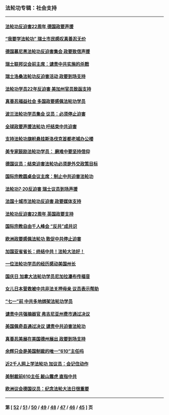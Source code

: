### 法轮功专辑：社会支持
---
#### [法轮功反迫害22周年 德国政要声援](../../pages/nf4386/n13143632.md?08110430) 
#### [“我要学法轮功” 瑞士市民感叹真善忍无价](../../pages/nf4386/n13129633.md?08110430) 
#### [德国慕尼黑法轮功反迫害集会 政要致信声援](../../pages/nf4386/n13129148.md?08110430) 
#### [瑞士联邦议会前主席：谴责中共实施的杀戮](../../pages/nf4386/n13127336.md?08110430) 
#### [瑞士洛桑法轮功反迫害活动 政要到场支持](../../pages/nf4386/n13119398.md?08110430) 
#### [法轮功学员22年反迫害 美加州官员致函支持](../../pages/nf4386/n13118879.md?08110430) 
#### [真善忍福益社会 多国政要感佩法轮功学员](../../pages/nf4386/n13116951.md?08110430) 
#### [波兰法轮功学员集会 议员：必须停止迫害](../../pages/nf4386/n13116685.md?08110430) 
#### [全球政要声援法轮功 吁结束中共迫害](../../pages/nf4386/n13114441.md?08110430) 
#### [支持法轮功旗帜悬挂斯洛伐克首都老城办公楼](../../pages/nf4386/n13112261.md?08110430) 
#### [美专家鼓励法轮功学员： 磨难中要坚持信仰](../../pages/nf4386/n13108359.md?08110430) 
#### [德国议员：结束迫害法轮功必须是外交政策目标](../../pages/nf4386/n13109600.md?08110430) 
#### [国际宗教圆桌会议主席：制止中共迫害法轮功](../../pages/nf4386/n13108177.md?08110430) 
#### [法轮功7·20反迫害 瑞士议员到场声援](../../pages/nf4386/n13107072.md?08110430) 
#### [法国十城市法轮功反迫害 政要媒体支持](../../pages/nf4386/n13104833.md?08110430) 
#### [法轮功反迫害22周年 英国政要支持](../../pages/nf4386/n13091349.md?08110430) 
#### [国际宗教自由千人峰会 “反共”成共识](../../pages/nf4386/n13091403.md?08110430) 
#### [欧洲政要感佩法轮功 敦促中共停止迫害](../../pages/nf4386/n13090743.md?08110430) 
#### [加国亚省省长：终结中共！法轮大法好！](../../pages/nf4386/n13084394.md?08110430) 
#### [一位法轮功学员的经历感动美国州长](../../pages/nf4386/n13078953.md?08110430) 
#### [国庆日 加拿大法轮功学员尼加拉瀑布传福音](../../pages/nf4386/n13064493.md?08110430) 
#### [女儿日本营救被中共非法关押母亲 议员表示帮助](../../pages/nf4386/n13053042.md?08110430) 
#### [“七一”前 中共多地绑架法轮功学员](../../pages/nf4386/n13045655.md?08110430) 
#### [谴责中共强摘器官 弗吉尼亚州费市通过决议](../../pages/nf4386/n13040108.md?08110430) 
#### [美国佩奇县通过决议 谴责中共迫害法轮功](../../pages/nf4386/n13027185.md?08110430) 
#### [真善忍美展在美国德州展出 政要到场支持](../../pages/nf4386/n13010579.md?08110430) 
#### [余辉只会是美国制裁的唯一“610”主任吗](../../pages/nf4386/n12972837.md?08110430) 
#### [近2千人网上学法轮功 加议员：会记住动作](../../pages/nf4386/n12972642.md?08110430) 
#### [美制裁前610主任 敲山震虎 直指中共](../../pages/nf4386/n12968555.md?08110430) 
#### [欧洲议会德国议员：纪念法轮大法日很重要](../../pages/nf4386/n12965367.md?08110430) 

---
#### 第 [ [52](./52.md?08110430) / [51](./51.md?08110430) / [50](./50.md?08110430) / [49](./49.md?08110430) / [48](./48.md?08110430) / [47](./47.md?08110430) / [46](./46.md?08110430) / [45](./45.md?08110430) ] 页
